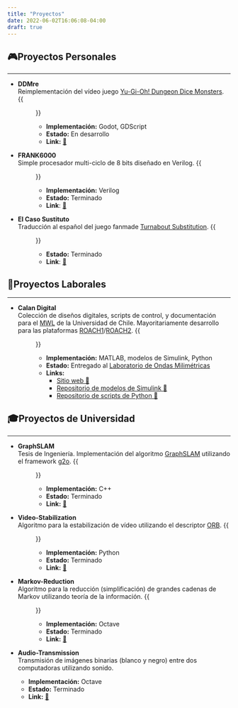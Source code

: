 ```yaml
---
title: "Proyectos"
date: 2022-06-02T16:06:08-04:00
draft: true
---
```

## 🎮Proyectos Personales
-------------------------
- **DDMre**  
Reimplementación del vídeo juego [Yu-Gi-Oh! Dungeon Dice Monsters](https://yugioh.fandom.com/wiki/Yu-Gi-Oh!_Dungeon_Dice_Monsters_(video_game)).
{{<figure src="/images/project-DDMre.png" height="200">}}
    - **Implementación:** Godot, GDScript
    - **Estado:** En desarrollo
    - **Link:** [🔗](https://github.com/francocurotto/DDMre)

- **FRANK6000**  
Simple procesador multi-ciclo de 8 bits diseñado en Verilog.
{{<figure src="/images/project-FRANK6000.png" height="200">}}
    - **Implementación:** Verilog
    - **Estado:** Terminado
    - **Link**: [🔗](https://github.com/francocurotto/FRANK6000)

- **El Caso Sustituto**  
Traducción al español del juego fanmade [Turnabout Substitution](http://turnaboutsub.weebly.com/).
{{<figure src="/images/20220715-caso-sustituto-2.png" height="200">}}
    - **Estado:** Terminado
    - **Link**: [🔗](../blog/el-caso-sustituto)

## 💼Proyectos Laborales
------------------------
- **Calan Digital**  
Colección de diseños digitales, scripts de control, y documentación para el [MWL](http://www.das.uchile.cl/lab_mwl/) de la Universidad de Chile. Mayoritariamente desarrollo para las plataformas [ROACH1](https://github.com/casper-astro/casper-hardware/blob/master/FPGA_Hosts/ROACH/README.md)/[ROACH2](https://github.com/casper-astro/casper-hardware/blob/master/FPGA_Hosts/ROACH2/README.md).
{{<figure src="/images/project-Calan_Digital.png" height="200">}}
    - **Implementación:** MATLAB, modelos de Simulink, Python
    - **Estado:** Entregado al [Laboratorio de Ondas Milimétricas](http://www.das.uchile.cl/lab_mwl/)
    - **Links:**
        - [Sitio web 🔗](https://sites.google.com/site/calandigital/)
        - [Repositorio de modelos de Simulink 🔗](https://github.com/FrancoCalan/simulink_models)
        - [Repositorio de scripts de Python 🔗](https://github.com/FrancoCalan/calandigital)

## 🎓Proyectos de Universidad
-----------------------------
- **GraphSLAM**  
Tesis de Ingeniería. Implementación del algoritmo [GraphSLAM](https://en.wikipedia.org/wiki/Simultaneous_localization_and_mapping#GraphSLAM) utilizando el framework [g2o](https://github.com/RainerKuemmerle/g2o). 
{{<figure src="/images/project-GraphSLAM.png" height="200">}}
    - **Implementación:** C++
    - **Estado:** Terminado
    - **Link:** [🔗](https://github.com/francocurotto/GraphSLAM)

- **Video-Stabilization**  
Algoritmo para la estabilización de vídeo utilizando el descriptor [ORB](https://en.wikipedia.org/wiki/Oriented_FAST_and_rotated_BRIEF). 
{{<figure src="/images/project-Video_Stabilization.jpg" height="200">}}
    - **Implementación:** Python
    - **Estado:** Terminado
    - **Link:** [🔗](https://github.com/francocurotto/Video-Stabilization)

- **Markov-Reduction**  
Algoritmo para la reducción (simplificación) de grandes cadenas de Markov utilizando teoría de la información.
{{<figure src="/images/project-Markov_Reduction.png" height="200">}}
    - **Implementación:** Octave
    - **Estado:** Terminado
    - **Link:** [🔗](https://github.com/francocurotto/Markov-Reduction)

- **Audio-Transmission**  
Transmisión de imágenes binarias (blanco y negro) entre dos computadoras utilizando sonido.
    - **Implementación:** Octave
    - **Estado:** Terminado
    - **Link:** [🔗](https://github.com/francocurotto/Audio-Transmission)


